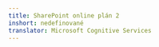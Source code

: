 ```yaml
---
title: SharePoint online plán 2
inshort: nedefinované
translator: Microsoft Cognitive Services
---
```




